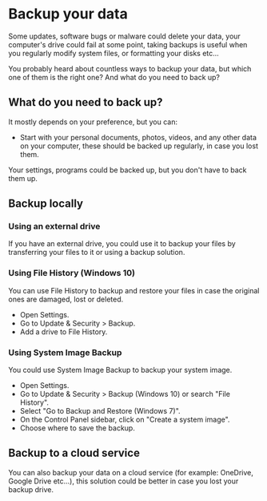 # Backup your data

Some updates, software bugs or malware could delete your data, your computer's drive could fail at some point, taking backups is useful when you regularly modify system files, or formatting your disks etc...

You probably heard about countless ways to backup your data, but which one of them is the right one? And what do you need to back up?

## What do you need to back up?

It mostly depends on your preference, but you can:

- Start with your personal documents, photos, videos, and any other data on your computer, these should be backed up regularly, in case you lost them.

Your settings, programs could be backed up, but you don't have to back them up.

## Backup locally

### Using an external drive

If you have an external drive, you could use it to backup your files by transferring your files to it or using a backup solution.

### Using File History (Windows 10)

You can use File History to backup and restore your files in case the original ones are damaged, lost or deleted.

- Open Settings.
- Go to Update & Security > Backup.
- Add a drive to File History.

### Using System Image Backup

You could use System Image Backup to backup your system image.

- Open Settings.
- Go to Update & Security > Backup (Windows 10) or search "File History".
- Select "Go to Backup and Restore (Windows 7)".
- On the Control Panel sidebar, click on "Create a system image".
- Choose where to save the backup.

## Backup to a cloud service

You can also backup your data on a cloud service (for example: OneDrive, Google Drive etc...), this solution could be better in case you lost your backup drive.
